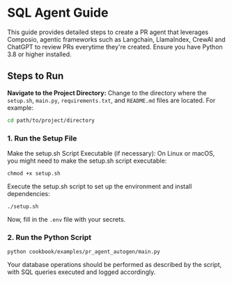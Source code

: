 # SQL Agent Guide

This guide provides detailed steps to create a PR agent that leverages Composio, agentic frameworks such as Langchain, LlamaIndex, CrewAI and ChatGPT to review PRs everytime they're created. Ensure you have Python 3.8 or higher installed.

## Steps to Run

**Navigate to the Project Directory:**
Change to the directory where the `setup.sh`, `main.py`, `requirements.txt`, and `README.md` files are located. For example:
```sh
cd path/to/project/directory
```

### 1. Run the Setup File
Make the setup.sh Script Executable (if necessary):
On Linux or macOS, you might need to make the setup.sh script executable:
```shell
chmod +x setup.sh
```
Execute the setup.sh script to set up the environment and install dependencies:
```shell
./setup.sh
```
Now, fill in the `.env` file with your secrets.

### 2. Run the Python Script
```shell
python cookbook/examples/pr_agent_autogen/main.py
```
Your database operations should be performed as described by the script, with SQL queries executed and logged accordingly.


